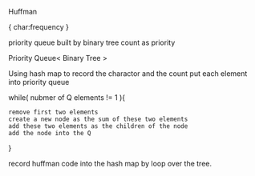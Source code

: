 Huffman

{ char:frequency }

priority queue built by binary tree
count as priority

Priority Queue< Binary Tree >

Using hash map to record the charactor and the count
put each element into priority queue

while( nubmer of Q elements != 1 ){

	remove first two elements
	create a new node as the sum of these two elements
	add these two elements as the children of the node
	add the node into the Q

}

record huffman code into the hash map by loop over the tree.

